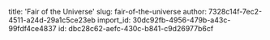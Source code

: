 title: 'Fair of the Universe'
slug: fair-of-the-universe
author: 7328c14f-7ec2-4511-a24d-29a1c5ce23eb
import_id: 30dc92fb-4956-479b-a43c-99fdf4ce4837
id: dbc28c62-aefc-430c-b841-c9d26977b6cf
